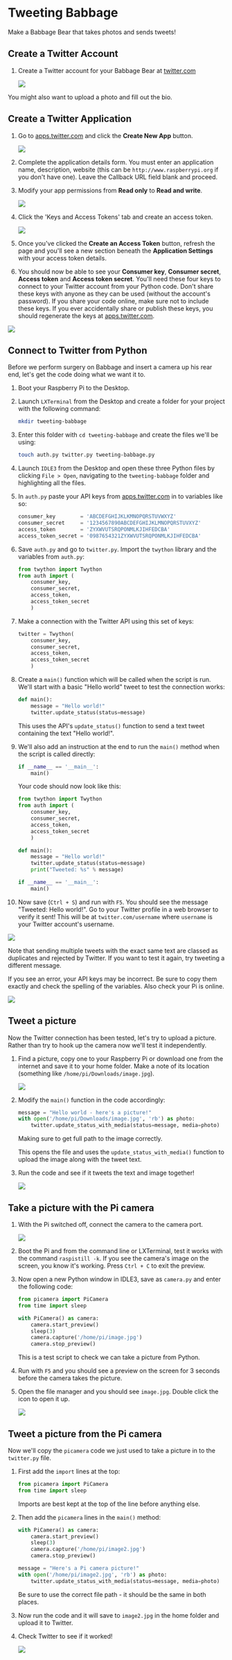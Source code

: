 # Tweeting Babbage

Make a Babbage Bear that takes photos and sends tweets!

## Create a Twitter Account

1. Create a Twitter account for your Babbage Bear at [twitter.com](https://twitter.com)

    ![](images/create-twitter.png)

You might also want to upload a photo and fill out the bio.

## Create a Twitter Application

1. Go to [apps.twitter.com](https://apps.twitter.com) and click the **Create New App** button.

    ![](images/create-new-app.png)

1. Complete the application details form. You must enter an application name, description, website (this can be `http://www.raspberrypi.org` if you don't have one). Leave the Callback URL field blank and proceed.

1. Modify your app permissions from **Read only** to **Read and write**.

    ![](images/read-and-write.png)

1. Click the 'Keys and Access Tokens' tab and create an access token.

    ![](images/create-access-token.png)

1. Once you've clicked the **Create an Access Token** button, refresh the page and you'll see a new section beneath the **Application Settings** with your access token details.

1. You should now be able to see your **Consumer key**, **Consumer secret**, **Access token** and **Access token secret**. You'll need these four keys to connect to your Twitter account from your Python code. Don't share these keys with anyone as they can be used (without the account's password). If you share your code online, make sure not to include these keys. If you ever accidentally share or publish these keys, you should regenerate the keys at [apps.twitter.com](https://apps.twitter.com).

![](images/twitter-keys.png)

## Connect to Twitter from Python

Before we perform surgery on Babbage and insert a camera up his rear end, let's get the code doing what we want it to.

1. Boot your Raspberry Pi to the Desktop.

1. Launch `LXTerminal` from the Desktop and create a folder for your project with the following command:

    ```bash
    mkdir tweeting-babbage
    ```

1. Enter this folder with `cd tweeting-babbage` and create the files we'll be using:

    ```bash
    touch auth.py twitter.py tweeting-babbage.py
    ```

1. Launch `IDLE3` from the Desktop and open these three Python files by clicking `File > Open`, navigating to the `tweeting-babbage` folder and highlighting all the files.

1. In `auth.py` paste your API keys from [apps.twitter.com](https://apps.twitter.com) in to variables like so:

    ```python
    consumer_key        = 'ABCDEFGHIJKLKMNOPQRSTUVWXYZ'
    consumer_secret     = '1234567890ABCDEFGHIJKLMNOPQRSTUVXYZ'
    access_token        = 'ZYXWVUTSRQPONMLKJIHFEDCBA'
    access_token_secret = '0987654321ZYXWVUTSRQPONMLKJIHFEDCBA'
    ```

1. Save `auth.py` and go to `twitter.py`. Import the `twython` library and the variables from `auth.py`:

    ```python
    from twython import Twython
    from auth import (
        consumer_key,
        consumer_secret,
        access_token,
        access_token_secret
        )
    ```

1. Make a connection with the Twitter API using this set of keys:

    ```python
    twitter = Twython(
        consumer_key,
        consumer_secret,
        access_token,
        access_token_secret
        )
    ```

1. Create a `main()` function which will be called when the script is run. We'll start with a basic "Hello world" tweet to test the connection works:

    ```python
    def main():
        message = "Hello world!"
        twitter.update_status(status=message)
    ```

    This uses the API's `update_status()` function to send a text tweet containing the text "Hello world!".

1. We'll also add an instruction at the end to run the `main()` method when the script is called directly:

    ```python
    if __name__ == '__main__':
        main()
    ```

    Your code should now look like this:

    ```python
    from twython import Twython
    from auth import (
        consumer_key,
        consumer_secret,
        access_token,
        access_token_secret
        )

    def main():
        message = "Hello world!"
        twitter.update_status(status=message)
        print("Tweeted: %s" % message)

    if __name__ == '__main__':
        main()
    ```

1. Now save (`Ctrl + S`) and run with `F5`. You should see the message "Tweeted: Hello world!". Go to your Twitter profile in a web browser to verify it sent! This will be at `twitter.com/username` where `username` is your Twitter account's username.

![](images/twitter-hello-world.png)

Note that sending multiple tweets with the exact same text are classed as duplicates and rejected by Twitter. If you want to test it again, try tweeting a different message.

If you see an error, your API keys may be incorrect. Be sure to copy them exactly and check the spelling of the variables. Also check your Pi is online.

![](images/twitter-api-error.png)

## Tweet a picture

Now the Twitter connection has been tested, let's try to upload a picture. Rather than try to hook up the camera now we'll test it independently.

1. Find a picture, copy one to your Raspberry Pi or download one from the internet and save it to your home folder. Make a note of its location (something like `/home/pi/Downloads/image.jpg`).

    ![](images/file-manager-image.png)

1. Modify the `main()` function in the code accordingly:

    ```python
    message = "Hello world - here's a picture!"
    with open('/home/pi/Downloads/image.jpg', 'rb') as photo:
        twitter.update_status_with_media(status=message, media=photo)
    ```

    Making sure to get full path to the image correctly.

    This opens the file and uses the `update_status_with_media()` function to upload the image along with the tweet text.

1. Run the code and see if it tweets the text and image together!

    ![](images/tweet-image.png)

## Take a picture with the Pi camera

1. With the Pi switched off, connect the camera to the camera port.

    ![](images/connect-camera.png)

1. Boot the Pi and from the command line or LXTerminal, test it works with the command `raspistill -k`. If you see the camera's image on the screen, you know it's working. Press `Ctrl + C` to exit the preview.

1. Now open a new Python window in IDLE3, save as `camera.py` and enter the following code:

    ```python
    from picamera import PiCamera
    from time import sleep

    with PiCamera() as camera:
        camera.start_preview()
        sleep(3)
        camera.capture('/home/pi/image.jpg')
        camera.stop_preview()
    ```

    This is a test script to check we can take a picture from Python.

1. Run with `F5` and you should see a preview on the screen for 3 seconds before the camera takes the picture.

1. Open the file manager and you should see `image.jpg`. Double click the icon to open it up.

    ![](images/file-manager.png)

## Tweet a picture from the Pi camera

Now we'll copy the `picamera` code we just used to take a picture in to the `twitter.py` file.

1. First add the `import` lines at the top:

    ```python
    from picamera import PiCamera
    from time import sleep
    ```

    Imports are best kept at the top of the line before anything else.

1. Then add the `picamera` lines in the `main()` method:

    ```python
    with PiCamera() as camera:
        camera.start_preview()
        sleep(3)
        camera.capture('/home/pi/image2.jpg')
        camera.stop_preview()

    message = "Here's a Pi camera picture!"
    with open('/home/pi/image2.jpg', 'rb') as photo:
        twitter.update_status_with_media(status=message, media=photo)
    ```

    Be sure to use the correct file path - it should be the same in both places.

1. Now run the code and it will save to `image2.jpg` in the home folder and upload it to Twitter.

1. Check Twitter to see if it worked!

    ![](images/twitter-picamera.png)
